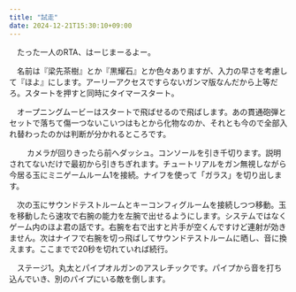 ```yaml
---
title: "試走"
date: 2024-12-21T15:30:10+09:00
---
```

　たった一人のRTA、はーじまーるよー。

　名前は『梁先茶樹』とか『黒耀石』とか色々ありますが、入力の早さを考慮して『ほよ』にします。アーリーアクセスですらないガンマ版なんだから上等だろ。スタートを押すと同時にタイマースタート。

　オープニングムービーはスタートで飛ばせるので飛ばします。あの貫通砲弾とセットで落ちて傷一つないこいつはもとから化物なのか、それとも今ので全部入れ替わったのかは判断が分かれるところです。

　
　カメラが回りきったら前へダッシュ。コンソールを引き千切ります。説明されてないだけで最初から引きちぎれます。チュートリアルをガン無視しながら今居る玉にミニゲームルーム1を接続。ナイフを使って「ガラス」を切り出します。

　次の玉にサウンドテストルームとキーコンフィグルームを接続しつつ移動。玉を移動したら速攻で右腕の能力を左腕で出せるようにします。システムではなくゲーム内のほよ君の話です。右腕を右で出すと片手が空くんですけど連射が効きません。次はナイフで右腕を切っ飛ばしてサウンドテストルームに晒し、音に換えます。ここまでで20秒を切れていれば続行。


　ステージ1。丸太とパイプオルガンのアスレチックです。パイプから音を打ち込んでいき、別のパイプにいる敵を倒します。
